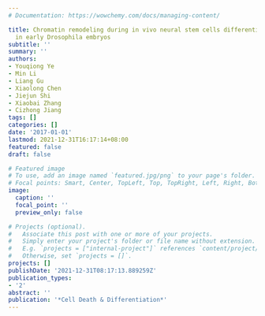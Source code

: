 ```yaml
---
# Documentation: https://wowchemy.com/docs/managing-content/

title: Chromatin remodeling during in vivo neural stem cells differentiating to neurons
  in early Drosophila embryos
subtitle: ''
summary: ''
authors:
- Youqiong Ye
- Min Li
- Liang Gu
- Xiaolong Chen
- Jiejun Shi
- Xiaobai Zhang
- Cizhong Jiang
tags: []
categories: []
date: '2017-01-01'
lastmod: 2021-12-31T16:17:14+08:00
featured: false
draft: false

# Featured image
# To use, add an image named `featured.jpg/png` to your page's folder.
# Focal points: Smart, Center, TopLeft, Top, TopRight, Left, Right, BottomLeft, Bottom, BottomRight.
image:
  caption: ''
  focal_point: ''
  preview_only: false

# Projects (optional).
#   Associate this post with one or more of your projects.
#   Simply enter your project's folder or file name without extension.
#   E.g. `projects = ["internal-project"]` references `content/project/deep-learning/index.md`.
#   Otherwise, set `projects = []`.
projects: []
publishDate: '2021-12-31T08:17:13.889259Z'
publication_types:
- '2'
abstract: ''
publication: '*Cell Death & Differentiation*'
---
```

